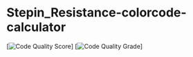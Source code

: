 # Stepin_Resistance-colorcode-calculator
[![Code Quality Score](<https://www.code-inspector.com/project/28195/score/svg>)]
[![Code Quality Grade](<https://www.code-inspector.com/project/28195/status/svg>)]
